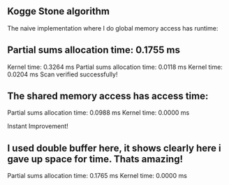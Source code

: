 ## Kogge Stone algorithm 
The naive implementation where I do global memory access has runtime:

## Partial sums allocation time: 0.1755 ms
Kernel time: 0.3264 ms
Partial sums allocation time: 0.0118 ms
Kernel time: 0.0204 ms
Scan verified successfully!

## The shared memory access has access time: 
Partial sums allocation time: 0.0988 ms
Kernel time: 0.0000 ms

Instant Improvement!

## I used double buffer here, it shows clearly here i gave up space for time. Thats amazing! 
Partial sums allocation time: 0.1765 ms
Kernel time: 0.0000 ms
